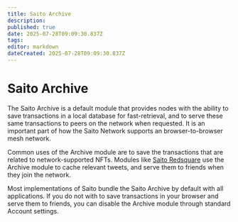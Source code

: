 ```yaml
---
title: Saito Archive
description: 
published: true
date: 2025-07-28T09:09:30.837Z
tags: 
editor: markdown
dateCreated: 2025-07-28T09:09:30.837Z
---
```


# Saito Archive

The Saito Archive is a default module that provides nodes with the ability to save transactions in a local database for fast-retrieval, and to serve these same transactions to peers on the network when requested. It is an important part of how the Saito Network supports an browser-to-browser mesh network.

Common uses of the Archive module are to save the transactions that are related to network-supported NFTs. Modules like [Saito Redsquare](/applications/redsquare) use the Archive module to cache relevant tweets, and serve them to friends when they join the network.

Most implementations of Saito bundle the Saito Archive by default with all applications. If you do not with to save transactions in your browser and serve them to friends, you can disable the Archive module through standard Account settings.